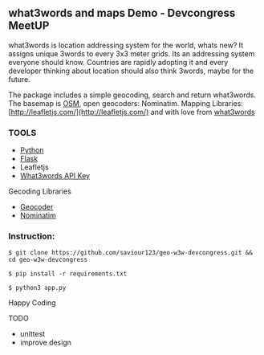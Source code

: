 ## what3words and maps Demo - Devcongress MeetUP

what3words is location addressing system for the world, whats new? It assigns unique 3words to every 3x3 meter grids. Its an addressing system everyone should know. Countries are
rapidly adopting it and every developer thinking about location
should also think 3words, maybe for the future. 


The package includes a simple geocoding, search and return what3words. The basemap is [OSM](http://www.openstreetmap.org), open geocoders: Nominatim. Mapping Libraries: [http://leafletjs.com/](http://leafletjs.com/) and with love from [what3words](http://www.what3words.com)

### TOOLS
* [Python](https://docs.python.org/3/)
* [Flask](http://flask.pocoo.org/)
* Leafletjs
* [What3words API Key](http://developer.what3words.com/)

Gecoding Libraries
* [Geocoder](https://pypi.python.org/pypi/geocoder)
* [Nominatim](http://wiki.openstreetmap.org/wiki/Nominatim)


### Instruction:

`$ git clone https://github.com/saviour123/geo-w3w-devcongress.git && cd geo-w3w-devcongress`

`$ pip install -r requirements.txt`

`$ python3 app.py`


Happy Coding

TODO
* unittest
* improve design


